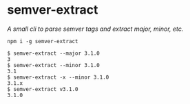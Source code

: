 # semver-extract

*A small cli to parse semver tags and extract major, minor, etc.*

    npm i -g semver-extract

  ```console
  $ semver-extract --major 3.1.0
  3
  $ semver-extract --minor 3.1.0
  3.1
  $ semver-extract -x --minor 3.1.0
  3.1.x
  $ semver-extract v3.1.0
  3.1.0
  ```
